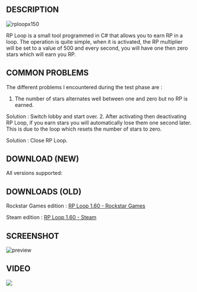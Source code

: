 
## DESCRIPTION
![rploopx150](https://user-images.githubusercontent.com/105000222/173240289-8c232a22-b0e9-467e-a1c5-07154414e819.png)

RP Loop is a small tool programmed in C# that allows you to earn RP in a loop. The operation is quite simple, when it is activated, the RP multiplier will be set to a value of 500 and every second, you will have one then zero stars which will earn you RP.
## COMMON PROBLEMS
The different problems I encountered during the test phase are :

 1. The number of stars alternates well between one and zero but no RP is earned.

Solution : Switch lobby and start over.
 2. After activating then deactivating RP Loop, if you earn stars you will automatically lose them one second later. This is due to the loop which resets the number of stars to zero.

Solution : Close RP Loop.

## DOWNLOAD (NEW)
All versions supported:
 
## DOWNLOADS (OLD)
Rockstar Games edition : [RP Loop 1.60 - Rockstar Games](https://github.com/tiptoppp/RP-Loop/releases/tag/1.60R)

Steam edition : [RP Loop 1.60 - Steam](https://github.com/tiptoppp/RP-Loop/releases/tag/1.60S)
## SCREENSHOT
![preview](https://user-images.githubusercontent.com/105000222/168490970-ecdcd309-aaeb-446b-a6ea-b19b2f3685f0.PNG)
 ## VIDEO
[![](https://user-images.githubusercontent.com/105000222/173208230-2f217aad-378a-49f1-a075-c0b3c10826d2.png)](https://www.youtube.com/watch?v=otCpY1jHV6I)
